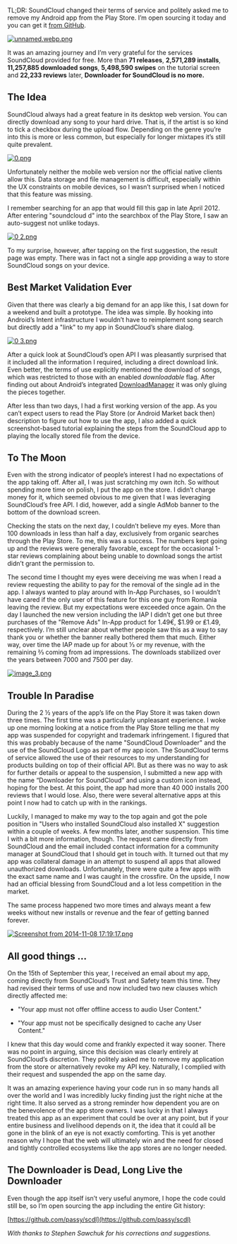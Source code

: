 TL;DR: SoundCloud changed their terms of service and politely asked me to remove my Android app from the Play Store. I’m open sourcing it today and you can get it [from GitHub](https://github.com/passy/scdl).

[![unnamed.webp.png](https://d23f6h5jpj26xu.cloudfront.net/tiw0erpnallmla_small.png)](http://img.svbtle.com/tiw0erpnallmla.png)

It was an amazing journey and I’m very grateful for the services SoundCloud provided for free. More than **71 releases**, **2,571,289 installs**, **11,257,885 downloaded songs**, **5,498,590 swipes** on the tutorial screen and **22,233 reviews** later, **Downloader for SoundCloud is no more.**

## The Idea

SoundCloud always had a great feature in its desktop web version. You can directly download any song to your hard drive. That is, if the artist is so kind to tick a checkbox during the upload flow. Depending on the genre you’re into this is more or less common, but especially for longer mixtapes it’s still quite prevalent.

[![0.png](https://d23f6h5jpj26xu.cloudfront.net/mf98lmjwwcs0w_small.png)](http://img.svbtle.com/mf98lmjwwcs0w.png)

Unfortunately neither the mobile web version nor the official native clients allow this. Data storage and file management is difficult, especially within the UX constraints on mobile devices, so I wasn’t surprised when I noticed that this feature was missing.

I remember searching for an app that would fill this gap in late April 2012. After entering "soundcloud d" into the searchbox of the Play Store, I saw an auto-suggest not unlike todays.

[![0 2.png](https://d23f6h5jpj26xu.cloudfront.net/4oir9lbofrgvqq_small.png)](http://img.svbtle.com/4oir9lbofrgvqq.png)

To my surprise, however, after tapping on the first suggestion, the result page was empty. There was in fact not a single app providing a way to store SoundCloud songs on your device.

## Best Market Validation Ever

Given that there was clearly a big demand for an app like this, I sat down for a weekend and built a prototype. The idea was simple. By hooking into Android’s Intent infrastructure I wouldn’t have to reimplement song search but directly add a "link" to my app in SoundCloud’s share dialog.

[![0 3.png](https://d23f6h5jpj26xu.cloudfront.net/8emai4sultogew_small.png)](http://img.svbtle.com/8emai4sultogew.png)

After a quick look at SoundCloud’s open API I was pleasantly surprised that it included all the information I required, including a direct download link. Even better, the terms of use explicitly mentioned the download of songs, which was restricted to those with an enabled *downloadable* flag. After finding out about Android’s integrated [DownloadManager](https://developer.android.com/reference/android/app/DownloadManager.html) it was only gluing the pieces together.

After less than two days, I had a first working version of the app. As you can’t expect users to read the Play Store (or Android Market back then) description to figure out how to use the app, I also added a quick screenshot-based tutorial explaining the steps from the SoundCloud app to playing the locally stored file from the device.

## To The Moon

Even with the strong indicator of people’s interest I had no expectations of the app taking off. After all, I was just scratching my own itch. So without spending more time on polish, I put the app on the store. I didn’t charge money for it, which seemed obvious to me given that I was leveraging SoundCloud’s free API. I did, however, add a single AdMob banner to the bottom of the download screen.

Checking the stats on the next day, I couldn’t believe my eyes. More than 100 downloads in less than half a day, exclusively from organic searches through the Play Store. To me, this was a success. The numbers kept going up and the reviews were generally favorable, except for the occasional 1-star reviews complaining about being unable to download songs the artist didn’t grant the permission to.

The second time I thought my eyes were deceiving me was when I read a review requesting the ability to pay for the removal of the single ad in the app. I always wanted to play around with In-App Purchases, so I wouldn’t have cared if the only user of this feature for this one guy from Romania leaving the review. But my expectations were exceeded once again. On the day I launched the new version including the IAP I didn’t get one but three purchases of the "Remove Ads" In-App product for 1.49€, $1.99 or ₤1.49, respectively. I’m still unclear about whether people saw this as a way to say thank you or whether the banner really bothered them that much. Either way, over time the IAP made up for about ⅓ or my revenue, with the remaining ⅔ coming from ad impressions. The downloads stabilized over the years between 7000 and 7500 per day.

[![image_3.png](https://d23f6h5jpj26xu.cloudfront.net/erbnzkep9mloa_small.png)](http://img.svbtle.com/erbnzkep9mloa.png)

## Trouble In Paradise

During the 2 ½ years of the app’s life on the Play Store it was taken down three times. The first time was a particularly unpleasant experience. I woke up one morning looking at a notice from the Play Store telling me that my app was suspended for copyright and trademark infringement. I figured that this was probably because of the name "SoundCloud Downloader" and the use of the SoundCloud Logo as part of my app icon. The SoundCloud terms of service allowed the use of their resources to my understanding for products building on top of their official API. But as there was no way to ask for further details or appeal to the suspension, I submitted a new app with the name “Downloader for SoundCloud” and using a custom icon instead, hoping for the best. At this point, the app had more than 40 000 installs 200 reviews that I would lose. Also, there were several alternative apps at this point I now had to catch up with in the rankings.

Luckily, I managed to make my way to the top again and got the pole position in "Users who installed SoundCloud also installed X" suggestion within a couple of weeks. A few months later, another suspension. This time I with a bit more information, though. The request came directly from SoundCloud and the email included contact information for a community manager at SoundCloud that I should get in touch with. It turned out that my app was collateral damage in an attempt to suspend all apps that allowed unauthorized downloads. Unfortunately, there were quite a few apps with the exact same name and I was caught in the crossfire. On the upside, I now had an official blessing from SoundCloud and a lot less competition in the market.

The same process happened two more times and always meant a few weeks without new installs or revenue and the fear of getting banned forever.

[![Screenshot from 2014-11-08 17:19:17.png](https://d23f6h5jpj26xu.cloudfront.net/bry0cqtdya5iyq_small.png)](http://img.svbtle.com/bry0cqtdya5iyq.png)

## All good things …

On the 15th of September this year, I received an email about my app, coming directly from SoundCloud’s Trust and Safety team this time. They had revised their terms of use and now included two new clauses which directly affected me:

* "Your app must not offer offline access to audio User Content."

* "Your app must not be specifically designed to cache any User Content."

I knew that this day would come and frankly expected it way sooner. There was no point in arguing, since this decision was clearly entirely at SoundCloud’s discretion. They politely asked me to remove my application from the store or alternatively revoke my API key. Naturally, I complied with their request and suspended the app on the same day.

It was an amazing experience having your code run in so many hands all over the world and I was incredibly lucky finding just the right niche at the right time. It also served as a strong reminder how dependent you are on the benevolence of the app store owners. I was lucky in that I always treated this app as an experiment that could be over at any point, but if your entire business and livelihood depends on it, the idea that it could all be gone in the blink of an eye is not exactly comforting. This is yet another reason why I hope that the web will ultimately win and the need for closed and tightly controlled ecosystems like the app stores are no longer needed.

## The Downloader is Dead, Long Live the Downloader

Even though the app itself isn’t very useful anymore, I hope the code could still be, so I’m open sourcing the app including the entire Git history:

[https://github.com/passy/scdl](https://github.com/passy/scdl)

*With thanks to Stephen Sawchuk for his corrections and suggestions.*
